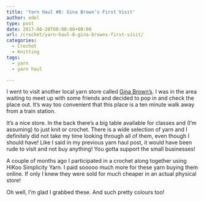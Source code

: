 ```yaml
---
title: 'Yarn Haul #8: Gina Brown’s First Visit'
author: edel
type: post
date: 2017-06-28T08:00:00+00:00
url: /crochet/yarn-haul-8-gina-browns-first-visit/
categories:
  - Crochet
  - Knitting
tags:
  - yarn
  - yarn haul

---
```

I went to visit another local yarn store called [Gina Brown&#8217;s][1]. I was in the area waiting to meet up with some friends and decided to pop in and check the place out. It&#8217;s way too convenient that this place is a ten minute walk away from a train station.

It&#8217;s a nice store. In the back there&#8217;s a big table available for classes and (I&#8217;m assuming) to just knit or crochet. There is a wide selection of yarn and I definitely did not take my time looking through all of them, even though I should have! Like I said in my previous yarn haul post, it would have been rude to visit and not buy anything! You gotta support the small businesses!

A couple of months ago I participated in a crochet along together using HiKoo Simplicity Yarn. I paid sooooo much more for these yarn buying them online. If only I knew they were sold for much cheaper in an actual physical store!

Oh well, I&#8217;m glad I grabbed these. And such pretty colours too!

<img data-attachment-id="488" data-permalink="http://edelgrace.me/blog/crochet/yarn-haul-8-gina-browns-first-visit/attachment/20170504_163326/" data-orig-file="https://i0.wp.com/edelgrace.me/blog/wp-content/uploads/2017/06/20170504_163326.jpg?fit=3264%2C1836" data-orig-size="3264,1836" data-comments-opened="1" data-image-meta="{&quot;aperture&quot;:&quot;2.4&quot;,&quot;credit&quot;:&quot;&quot;,&quot;camera&quot;:&quot;LG-K210&quot;,&quot;caption&quot;:&quot;&quot;,&quot;created_timestamp&quot;:&quot;1493915605&quot;,&quot;copyright&quot;:&quot;&quot;,&quot;focal_length&quot;:&quot;3.18&quot;,&quot;iso&quot;:&quot;400&quot;,&quot;shutter_speed&quot;:&quot;0&quot;,&quot;title&quot;:&quot;&quot;,&quot;orientation&quot;:&quot;1&quot;}" data-image-title="20170504_163326" data-image-description="" data-medium-file="https://i0.wp.com/edelgrace.me/blog/wp-content/uploads/2017/06/20170504_163326.jpg?fit=300%2C169" data-large-file="https://i0.wp.com/edelgrace.me/blog/wp-content/uploads/2017/06/20170504_163326.jpg?fit=663%2C373" src="https://i0.wp.com/edelgrace.me/blog/wp-content/uploads/2017/06/20170504_163326.jpg?resize=663%2C373" alt="" class="aligncenter size-large wp-image-488" srcset="https://i0.wp.com/edelgrace.me/blog/wp-content/uploads/2017/06/20170504_163326.jpg?resize=1024%2C576 1024w, https://i0.wp.com/edelgrace.me/blog/wp-content/uploads/2017/06/20170504_163326.jpg?resize=300%2C169 300w, https://i0.wp.com/edelgrace.me/blog/wp-content/uploads/2017/06/20170504_163326.jpg?resize=768%2C432 768w, https://i0.wp.com/edelgrace.me/blog/wp-content/uploads/2017/06/20170504_163326.jpg?resize=982%2C552 982w, https://i0.wp.com/edelgrace.me/blog/wp-content/uploads/2017/06/20170504_163326.jpg?resize=400%2C225 400w, https://i0.wp.com/edelgrace.me/blog/wp-content/uploads/2017/06/20170504_163326.jpg?w=1326 1326w, https://i0.wp.com/edelgrace.me/blog/wp-content/uploads/2017/06/20170504_163326.jpg?w=1989 1989w" sizes="(max-width: 663px) 100vw, 663px" data-recalc-dims="1" />

 [1]: http://ginabrownsnews.blogspot.ca/